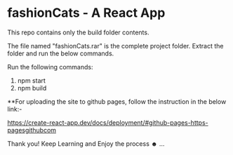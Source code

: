 # fashionCats - A React App
This repo contains only the build folder contents.

The file named "fashionCats.rar" is the complete project folder. Extract the folder and run the below commands.

Run the following commands:
1) npm start
2) npm build



**For uploading the site to github pages, follow the instruction in the below link:-

https://create-react-app.dev/docs/deployment/#github-pages-https-pagesgithubcom

Thank you!
Keep Learning and Enjoy the process ☻ ...
